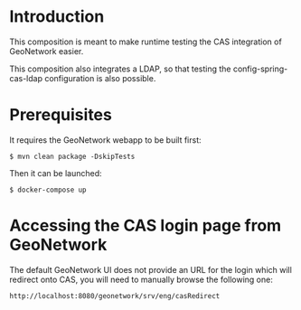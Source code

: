 # Introduction

This composition is meant to make runtime testing the CAS integration of
GeoNetwork easier.

This composition also integrates a LDAP, so that testing the
config-spring-cas-ldap configuration is also possible.

# Prerequisites

It requires the GeoNetwork webapp to be built first:

```
$ mvn clean package -DskipTests
```

Then it can be launched:

```
$ docker-compose up

```

# Accessing the CAS login page from GeoNetwork

The default GeoNetwork UI does not provide an URL for the login which will redirect onto CAS, you will need to manually browse the following one:

```
http://localhost:8080/geonetwork/srv/eng/casRedirect
```

